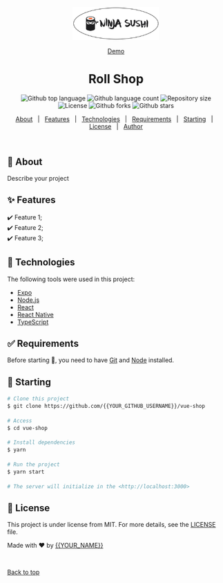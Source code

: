 <div align="center" id="top">
<img src="./src/img/Untitled (3).svg" alt="logo" style="width: 200px;">

<a href="https://matmon12.github.io/rol-shop/">Demo</a>

</div>

<h1 align="center">Roll Shop</h1>

<p align="center">
  <img alt="Github top language" src="https://img.shields.io/github/languages/top/matmon12/rol-shop?color=56BEB8">

  <img alt="Github language count" src="https://img.shields.io/github/languages/count/matmon12/rol-shop?color=be6b56">

  <img alt="Repository size" src="https://img.shields.io/github/repo-size/matmon12/rol-shop?color=56BEB8">

  <img alt="License" src="https://img.shields.io/github/license/matmon12/rol-shop?color=56BEB8">

  <img alt="Github forks" src="https://img.shields.io/github/forks/matmon12/rol-shop?color=56BEB8" />

  <img alt="Github stars" src="https://img.shields.io/github/stars/matmon12/rol-shop?color=56BEB8" />
</p>

<!-- Status -->

<!-- <h4 align="center">
	🚧  Vue Shop 🚀 Under construction...  🚧
</h4>

<hr> -->

<p align="center">
  <a href="#dart-about">About</a> &#xa0; | &#xa0; 
  <a href="#sparkles-features">Features</a> &#xa0; | &#xa0;
  <a href="#rocket-technologies">Technologies</a> &#xa0; | &#xa0;
  <a href="#white_check_mark-requirements">Requirements</a> &#xa0; | &#xa0;
  <a href="#checkered_flag-starting">Starting</a> &#xa0; | &#xa0;
  <a href="#memo-license">License</a> &#xa0; | &#xa0;
  <a href="https://github.com/{{YOUR_GITHUB_USERNAME}}" target="_blank">Author</a>
</p>

<br>

## :dart: About

Describe your project

## :sparkles: Features

:heavy_check_mark: Feature 1;\
:heavy_check_mark: Feature 2;\
:heavy_check_mark: Feature 3;

## :rocket: Technologies

The following tools were used in this project:

- [Expo](https://expo.io/)
- [Node.js](https://nodejs.org/en/)
- [React](https://pt-br.reactjs.org/)
- [React Native](https://reactnative.dev/)
- [TypeScript](https://www.typescriptlang.org/)

## :white_check_mark: Requirements

Before starting :checkered_flag:, you need to have [Git](https://git-scm.com) and [Node](https://nodejs.org/en/) installed.

## :checkered_flag: Starting

```bash
# Clone this project
$ git clone https://github.com/{{YOUR_GITHUB_USERNAME}}/vue-shop

# Access
$ cd vue-shop

# Install dependencies
$ yarn

# Run the project
$ yarn start

# The server will initialize in the <http://localhost:3000>
```

## :memo: License

This project is under license from MIT. For more details, see the [LICENSE](LICENSE.md) file.

Made with :heart: by <a href="https://github.com/{{YOUR_GITHUB_USERNAME}}" target="_blank">{{YOUR_NAME}}</a>

&#xa0;

<a href="#top">Back to top</a>
